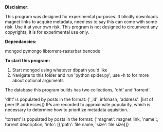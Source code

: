 **Disclaimer:**

This program was designed for experimental purposes. It blindly downloads magnet links to acquire metadata,
needless to say this can come with some risk. Use it at your own risk. This program is not designed to circumvent any copyrights, it is for experimental use only.

**Dependancies:**

mongod
pymongo
libtorrent-rasterbar
bencode

**To start this program:**

1. Start mongod using whatever dbpath you'd like
2. Navigate to this folder and run 'python spider.py', use -h to for more about optional arguments

The database this program builds has two collections, 'dht' and 'torrent'.

'dht' is populated by posts in the format: {'_id': infohash, 'address': [list of peer IP addresses]}
IPs are recorded to approximate popularity, which is necessary to determine how to prioritize metadata aquisition.

'torrent' is populated by posts in the format:
 {'magnet': magnet link, 'name':, torrent description, 'info': [{'path': file name, 'size': file size}]}
